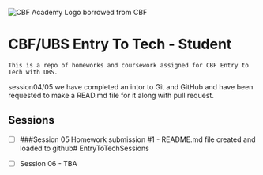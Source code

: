![CBF Academy Logo borrowed from CBF](https://res.cloudinary.com/dft0cktie/image/upload/v1687358294/stole_yg42cp.png)
# CBF/UBS Entry To Tech - Student

```This is a repo of homeworks and coursework assigned for CBF Entry to Tech with UBS.```

session04/05 we have completed an intor to Git and GitHub and have been requested to make a READ.md file for it along with pull request.

## Sessions

- [ ] ###Session 05 Homework submission #1 - 
README.md file created and loaded to github# EntryToTechSessions

- [ ] Session 06 - TBA
